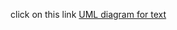 click on this link [ UML diagram for text ](https://www.figma.com/design/bPwVKuDKwzBnpgx1Xw1mrw/TDD?node-id=0-1&m=dev&t=jNroSYH3Wt8Scydt-1)
